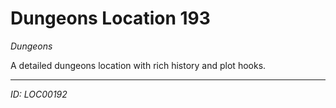 # Dungeons Location 193

*Dungeons*

A detailed dungeons location with rich history and plot hooks.

---
*ID: LOC00192*
